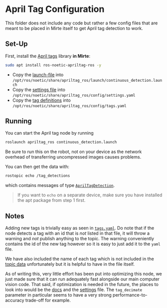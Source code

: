 # April Tag Configuration

This folder does not include any code but rather a few config files that are meant to be placed
in Mirte itself to get April tag detection to work.

## Set-Up

First, install the [April tags](http://wiki.ros.org/apriltag_ros) library **in Mirte**:

```sh
sudo apt install ros-noetic-apriltag-ros -y
```

- Copy the [launch-file](./continuous_detection.launch) into 
  `/opt/ros/noetic/share/apriltag_ros/launch/continuous_detection.launch`
- Copy the [settings file](./settings.yaml) into 
  `/opt/ros/noetic/share/apriltag_ros/config/settings.yaml`
- Copy the [tag definitions](./tags.yaml) into `/opt/ros/noetic/share/apriltag_ros/config/tags.yaml`

## Running

You can start the April tag node by running

```sh
roslaunch apriltag_ros continuous_detection.launch
```

Be sure to run this on the robot, not on your device as the network overhead of transferring
uncompressed images causes problems.

You can then get the data with:

```sh
rostopic echo /tag_detections
```

which contains messages of type
[`AprilTagDetection`](http://docs.ros.org/en/api/apriltag_ros/html/msg/AprilTagDetection.html).

> If you want to `echo` on a separate device, make sure you have installed the apt package from step
> 1 first.

## Notes

Adding new tags is trivially easy as seen in [`tags.yaml`](./tags.yaml). Do note that if the node
detects a tag with an id that is *not* listed in that file, it will throw a warning and *not*
publish anything to the topic. The warning conveniently contains the id of the new tag however so
it is easy to just add it to the `yaml` file.

We have also included the name of each tag which is not included in the
[topic data](http://docs.ros.org/en/api/apriltag_ros/html/msg/AprilTagDetection.html) unfortunately
but it is helpful to have in the file itself.

As of writing this, very little effort has been put into optimizing this node, we just made sure
that it can run adequately fast alongside our main computer vision code. That said, if optimization
is needed in the future, the places to look into would be the
[docs](http://wiki.ros.org/apriltag_ros#Parameters) and the [settings](./settings.yaml) file. The
`tag_decimate` parameter in particular seems to have a very strong performance-to-accuracy trade-off
for example.
